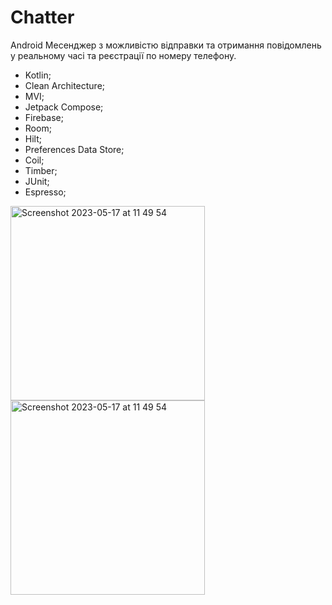 # Chatter
Android Месенджер з можливістю відправки та отримання повідомлень у реальному часі та реєстрації по номеру телефону.
- Kotlin;
- Clean Architecture;
- MVI;
- Jetpack Compose;
- Firebase;
- Room;
- Hilt;
- Preferences Data Store;
- Coil;
- Timber;
- JUnit;
- Espresso;
<img width="311" alt="Screenshot 2023-05-17 at 11 49 54" src="https://github.com/ewingelen/Chatter/assets/61424141/0aa27d76-0c0f-4237-a288-754b0a003ead">
<img width="311" alt="Screenshot 2023-05-17 at 11 49 54" src="https://github.com/ewingelen/Chatter/assets/61424141/51017384-94a3-4bd7-89fb-46465dd59426">
